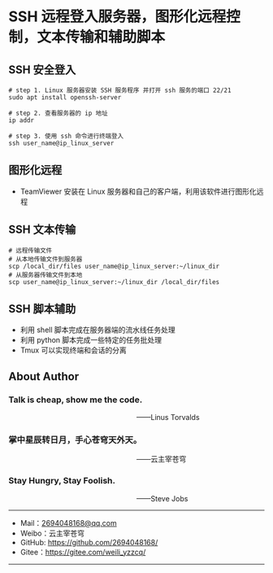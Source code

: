 # SSH 远程登入服务器，图形化远程控制，文本传输和辅助脚本

## SSH 安全登入

```shell
# step 1. Linux 服务器安装 SSH 服务程序 并打开 ssh 服务的端口 22/21
sudo apt install openssh-server

# step 2. 查看服务器的 ip 地址
ip addr

# step 3. 使用 ssh 命令进行终端登入
ssh user_name@ip_linux_server
```

## 图形化远程

- TeamViewer 安装在 Linux 服务器和自己的客户端，利用该软件进行图形化远程

## SSH 文本传输

```shell
# 远程传输文件
# 从本地传输文件到服务器
scp /local_dir/files user_name@ip_linux_server:~/linux_dir
# 从服务器传输文件到本地
scp user_name@ip_linux_server:~/linux_dir /local_dir/files 
```

## SSH 脚本辅助

- 利用 shell 脚本完成在服务器端的流水线任务处理
- 利用 python 脚本完成一些特定的任务批处理
- Tmux 可以实现终端和会话的分离

## About Author

### Talk is cheap, show me the code.
&emsp;&emsp;&emsp;&emsp;&emsp;&emsp;&emsp;&emsp;&emsp;&emsp;&emsp;&emsp;&emsp;&emsp;&emsp;&emsp;&emsp;&emsp;——Linus Torvalds

### 掌中星辰转日月，手心苍穹天外天。
&emsp;&emsp;&emsp;&emsp;&emsp;&emsp;&emsp;&emsp;&emsp;&emsp;&emsp;&emsp;&emsp;&emsp;&emsp;&emsp;&emsp;&emsp;——云主宰苍穹

### Stay Hungry, Stay Foolish.
&emsp;&emsp;&emsp;&emsp;&emsp;&emsp;&emsp;&emsp;&emsp;&emsp;&emsp;&emsp;&emsp;&emsp;&emsp;&emsp;&emsp;&emsp;——Steve Jobs

--------------------------------------------------------------------------------

- Mail：2694048168@qq.com
- Weibo：云主宰苍穹
- GitHub: https://github.com/2694048168/
- Gitee：https://gitee.com/weili_yzzcq/

--------------------------------------------------------------------------------
